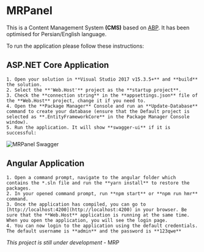 # MRPanel

This is a Content Management System **(CMS)** based on [ABP](https://aspnetboilerplate.com/Templates). It has been optimised for Persian/English language.

To run the application please follow these instructions:

## ASP.NET Core Application

	1. Open your solution in **Visual Studio 2017 v15.3.5+** and **build** the solution.
	2. Select the **'Web.Host'** project as the **startup project**.
	3. Check the **connection string** in the **appsettings.json** file of the **Web.Host** project, change it if you need to.
	4. Open the **Package Manager** Console and run an **Update-Database** command to create your database (ensure that the Default project is selected as **.EntityFrameworkCore** in the Package Manager Console window).
	5. Run the application. It will show **swagger-ui** if it is successful:
	
![MRPanel Swagger](https://raw.githubusercontent.com/aspnetboilerplate/aspnetboilerplate/master/doc/WebSite/images/swagger-ui-module-zero-core-template.png)

## Angular Application

	1. Open a command prompt, navigate to the angular folder which contains the *.sln file and run the **yarn install** to restore the packages.
	2. In your opened command prompt, run **npm start** or **npm run hmr** command.
	3. Once the application has compiled, you can go to [http://localhost:4200](http://localhost:4200) in your browser. Be sure that the **Web.Host** application is running at the same time. When you open the application, you will see the login page.
	4. You can now login to the application using the default credentials. The default username is **admin** and the password is **123qwe**


*This project is still under development* - MRP